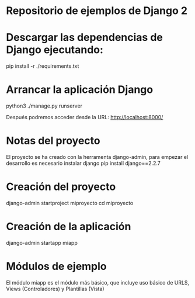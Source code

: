 # Repositorio de ejemplos de Django 2

# Descargar las dependencias de Django ejecutando:
pip install -r ./requirements.txt
# Arrancar la aplicación Django
python3 ./manage.py runserver

Después podremos acceder desde la URL:
[http://localhost:8000/](http://localhost:8000/)

# Notas del proyecto
El proyecto se ha creado con la herramenta django-admin, para empezar el desarrollo es necesario instalar django
pip install django==2.2.7
# Creación del proyecto
django-admin startproject miproyecto
cd miproyecto
# Creación de la aplicación
django-admin startapp miapp

# Módulos de ejemplo
El módulo miapp es el módulo más básico, que incluye uso básico de URLS, Views (Controladores) y Plantillas (Vista)

